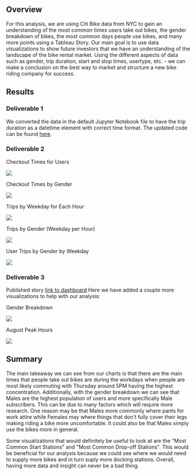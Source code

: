 ## Overview
For this analysis, we are using Citi Bike data from NYC to gain an understanding of the most common times users take out bikes, the gender breakdown of bikes, the most common days people use bikes, and many more points using a Tableau Story. Our main goal is to use data visualizations to show future investors that we have an understanding of the landscape of the bike rental market. Using the different aspects of data such as gender, trip duration, start and stop times, usertype, etc. - we can make a conclusion on the best way to market and structure a new bike riding company for success. 

## Results
### Deliverable 1

We converted the data in the default Jupyter Notebook file to have the trip duration as a datetime element with correct time format. The updated code can be found [here](https://github.com/mooshak21/bikesharing/blob/main/NYC_CitiBike_Challenge.ipynb).

### Deliverable 2

Checkout Times for Users

![](https://github.com/mooshak21/bikesharing/blob/main/Resources/D2CheckoutTimesForUsers.png)

Checkout Times by Gender

![](https://github.com/mooshak21/bikesharing/blob/main/Resources/D2CheckoutTimesByGender.png)

Trips by Weekday for Each Hour

![](https://github.com/mooshak21/bikesharing/blob/main/Resources/D2TripsByWeekdayPerHour.png)

Trips by Gender (Weekday per Hour)

![](https://github.com/mooshak21/bikesharing/blob/main/Resources/D2TripsByWeekdayPerHourGender.png)

User Trips by Gender by Weekday

![](https://github.com/mooshak21/bikesharing/blob/main/Resources/D2UserTripsByGenderByWeekday.png)


### Deliverable 3
Published story [link to dashboard](https://public.tableau.com/app/profile/mihir.gokhale6414/viz/Module14Project/NYCCitiBikeAnalysis?publish=yes)
Here we have added a couple more visualizations to help with our analysis:

Gender Breakdown

![](https://github.com/mooshak21/bikesharing/blob/main/Resources/D3GenderBreakdown.png)

August Peak Hours

![](https://github.com/mooshak21/bikesharing/blob/main/Resources/D3AugustPeakHours.png)

## Summary
The main takeaway we can see from our charts is that there are the main times that people take out bikes are during the workdays when people are most likely commuting with Thursday around 5PM having the highest concentration. Additionally, with the gender breakdown we can see that Males are the highest population of users and more specifically Male subscribers. This can be due to many factors which will require more research. One reason may be that Males more commonly where pants for work attire while Females may where things that don't fully cover their legs making riding a bike more uncomfortable. It could also be that Males simply use the bikes more in general. 

Some visualizations that would definitely be useful to look at are the "Most Common Start Stations" and "Most Common Drop-off Stations". This would be beneficial for our analysis because we could see where we would need to supply more bikes and in turn suply more docking stations. Overall, having more data and insight can never be a bad thing. 
